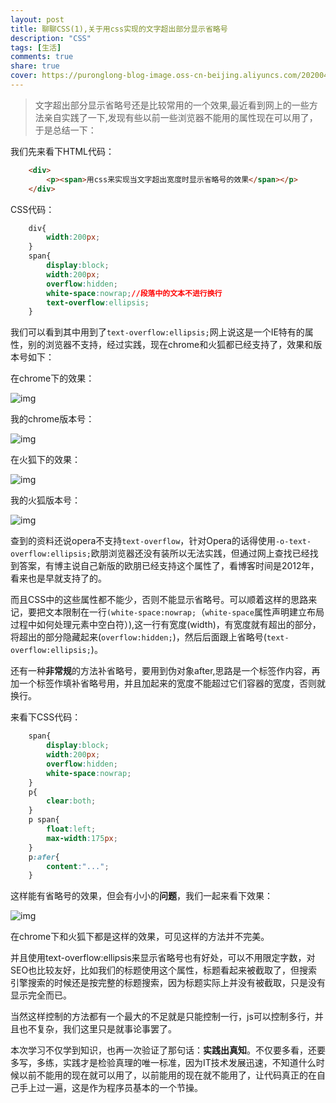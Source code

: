 ```yaml
---
layout: post
title: 聊聊CSS(1),关于用css实现的文字超出部分显示省略号
description: "CSS"
tags: [生活]
comments: true
share: true
cover: https://puronglong-blog-image.oss-cn-beijing.aliyuncs.com/20200420170428.png
---
```


> 文字超出部分显示省略号还是比较常用的一个效果,最近看到网上的一些方法亲自实践了一下,发现有些以前一些浏览器不能用的属性现在可以用了，于是总结一下：

我们先来看下HTML代码：

```html
	<div>
	    <p><span>用css来实现当文字超出宽度时显示省略号的效果</span></p>
	</div>
```

<!-- more -->

CSS代码：

```css
	div{
		width:200px;
	}
	span{
		display:block;
		width:200px;
		overflow:hidden;
		white-space:nowrap;//段落中的文本不进行换行
		text-overflow:ellipsis;
	}
```

我们可以看到其中用到了`text-overflow:ellipsis;`网上说这是一个IE特有的属性，别的浏览器不支持，经过实践，现在chrome和火狐都已经支持了，效果和版本号如下：

在chrome下的效果：

![img]({{site.url}}images/article/2014-12-19/1.png)

我的chrome版本号：

![img]({{site.url}}images/article/2014-12-19/2.png)

在火狐下的效果：

![img]({{site.url}}images/article/2014-12-19/3.png)

我的火狐版本号：

![img]({{site.url}}images/article/2014-12-19/4.png)

查到的资料还说opera不支持`text-overflow`，针对Opera的话得使用`-o-text-overflow:ellipsis;`欧朋浏览器还没有装所以无法实践，但通过网上查找已经找到答案，有博主说自己新版的欧朋已经支持这个属性了，看博客时间是2012年，看来也是早就支持了的。

而且CSS中的这些属性都不能少，否则不能显示省略号。可以顺着这样的思路来记，要把文本限制在一行`(white-space:nowrap;`（`white-space`属性声明建立布局过程中如何处理元素中空白符）),这一行有宽度(width)，有宽度就有超出的部分，将超出的部分隐藏起来(`overflow:hidden;`)，然后后面跟上省略号(`text-overflow:ellipsis;`)。

还有一种**非常规**的方法补省略号，要用到伪对象after,思路是一个标签作内容，再加一个标签作填补省略号用，并且加起来的宽度不能超过它们容器的宽度，否则就换行。

来看下CSS代码：

```css
	span{
		display:block;
		width:200px;
		overflow:hidden;
		white-space:nowrap;
	}
	p{
		clear:both;
	}
	p span{
		float:left;
		max-width:175px;
	}
	p:afer{
		content:"...";
	}
```

这样能有省略号的效果，但会有小小的**问题**，我们一起来看下效果：

![img]({{site.url}}images/article/2014-12-19/5.png)

在chrome下和火狐下都是这样的效果，可见这样的方法并不完美。

并且使用text-overflow:ellipsis来显示省略号也有好处，可以不用限定字数，对SEO也比较友好，比如我们的标题使用这个属性，标题看起来被截取了，但搜索引擎搜索的时候还是按完整的标题搜索，因为标题实际上并没有被截取，只是没有显示完全而已。

当然这样控制的方法都有一个最大的不足就是只能控制一行，js可以控制多行，并且也不复杂，我们这里只是就事论事罢了。

本次学习不仅学到知识，也再一次验证了那句话：**实践出真知**。不仅要多看，还要多写，多练，实践才是检验真理的唯一标准，因为IT技术发展迅速，不知道什么时候以前不能用的现在就可以用了，以前能用的现在就不能用了，让代码真正的在自己手上过一遍，这是作为程序员基本的一个节操。
